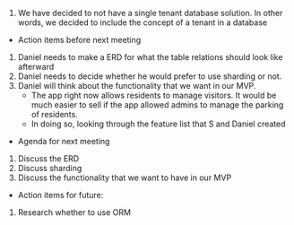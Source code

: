 1. We have decided to not have a single tenant database solution. In other words, we decided to include the concept of a tenant in a database

* Action items before next meeting
1. Daniel needs to make a ERD for what the table relations should look like afterward
2. Daniel needs to decide whether he would prefer to use sharding or not.
3. Daniel will think about the functionality that we want in our MVP.
    * The app right now allows residents to manage visitors. It would be much easier to sell if the app allowed admins to manage the parking of residents.
    * In doing so, looking through the feature list that S and Daniel created

* Agenda for next meeting
1. Discuss the ERD
2. Discuss sharding
3. Discuss the functionality that we want to have in our MVP

* Action items for future:
1. Research whether to use ORM

